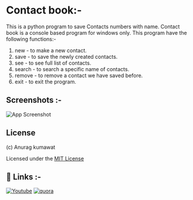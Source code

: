
# Contact book:-

This is a python program to save Contacts numbers with name.
Contact book is a console based program for windows only.
This program have the following functions:-

1. new    - to make a new contact.
2. save   - to save the newly created contacts.
3. see    - to see full list of contacts.
4. search - to search a specific name of contacts.
5. remove - to remove a contact we have saved before.
6. exit   - to exit the program.

## Screenshots :-

![App Screenshot](![git](https://user-images.githubusercontent.com/90235816/190911505-a970b6a1-fd87-4f24-b9bd-50f4af09350e.PNG))


## License
(c) Anurag kumawat

Licensed under the [MIT License](https://github.com/anuragk16/contacts-book/blob/main/LICENSE.txt)



## 🔗 Links :-
[![Youtube](![11](https://user-images.githubusercontent.com/90235816/190911551-b6cc85af-8cc5-4a8f-8a60-c9eaa9a67eea.PNG))](https://www.youtube.com/channel/UCKO4nOXb1ZpmuR8br5fJWBQ)
[![quora](![13](https://user-images.githubusercontent.com/90235816/190911561-7e3cf345-e113-4339-9818-e7c8f50fb49f.png))](https://www.quora.com/profile/Anurag-Kumawat-37)


